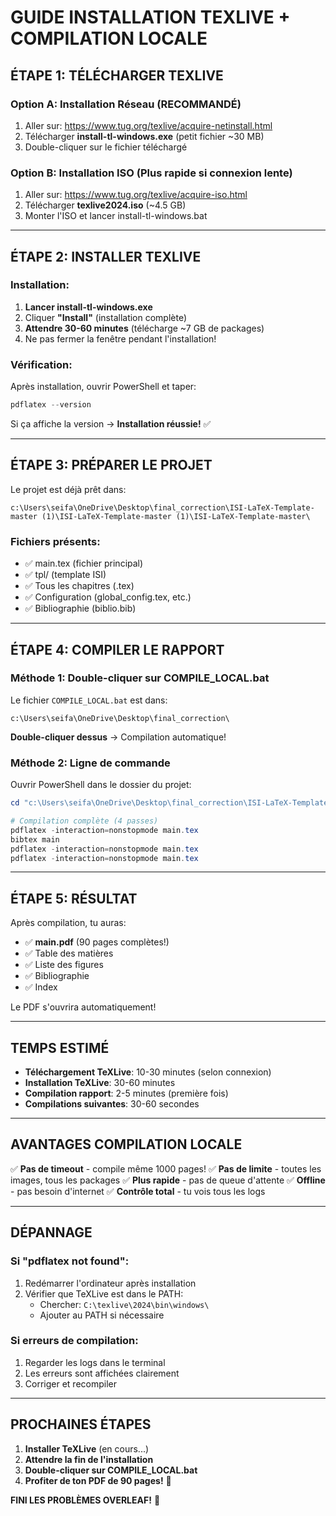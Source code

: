 # GUIDE INSTALLATION TEXLIVE + COMPILATION LOCALE

## ÉTAPE 1: TÉLÉCHARGER TEXLIVE

### Option A: Installation Réseau (RECOMMANDÉ)
1. Aller sur: https://www.tug.org/texlive/acquire-netinstall.html
2. Télécharger **install-tl-windows.exe** (petit fichier ~30 MB)
3. Double-cliquer sur le fichier téléchargé

### Option B: Installation ISO (Plus rapide si connexion lente)
1. Aller sur: https://www.tug.org/texlive/acquire-iso.html
2. Télécharger **texlive2024.iso** (~4.5 GB)
3. Monter l'ISO et lancer install-tl-windows.bat

---

## ÉTAPE 2: INSTALLER TEXLIVE

### Installation:
1. **Lancer install-tl-windows.exe**
2. Cliquer **"Install"** (installation complète)
3. **Attendre 30-60 minutes** (télécharge ~7 GB de packages)
4. Ne pas fermer la fenêtre pendant l'installation!

### Vérification:
Après installation, ouvrir PowerShell et taper:
```powershell
pdflatex --version
```

Si ça affiche la version → **Installation réussie!** ✅

---

## ÉTAPE 3: PRÉPARER LE PROJET

Le projet est déjà prêt dans:
```
c:\Users\seifa\OneDrive\Desktop\final_correction\ISI-LaTeX-Template-master (1)\ISI-LaTeX-Template-master (1)\ISI-LaTeX-Template-master\
```

### Fichiers présents:
- ✅ main.tex (fichier principal)
- ✅ tpl/ (template ISI)
- ✅ Tous les chapitres (.tex)
- ✅ Configuration (global_config.tex, etc.)
- ✅ Bibliographie (biblio.bib)

---

## ÉTAPE 4: COMPILER LE RAPPORT

### Méthode 1: Double-cliquer sur COMPILE_LOCAL.bat
Le fichier `COMPILE_LOCAL.bat` est dans:
```
c:\Users\seifa\OneDrive\Desktop\final_correction\
```

**Double-cliquer dessus** → Compilation automatique!

### Méthode 2: Ligne de commande
Ouvrir PowerShell dans le dossier du projet:
```powershell
cd "c:\Users\seifa\OneDrive\Desktop\final_correction\ISI-LaTeX-Template-master (1)\ISI-LaTeX-Template-master (1)\ISI-LaTeX-Template-master"

# Compilation complète (4 passes)
pdflatex -interaction=nonstopmode main.tex
bibtex main
pdflatex -interaction=nonstopmode main.tex
pdflatex -interaction=nonstopmode main.tex
```

---

## ÉTAPE 5: RÉSULTAT

Après compilation, tu auras:
- ✅ **main.pdf** (90 pages complètes!)
- ✅ Table des matières
- ✅ Liste des figures
- ✅ Bibliographie
- ✅ Index

Le PDF s'ouvrira automatiquement!

---

## TEMPS ESTIMÉ

- **Téléchargement TeXLive**: 10-30 minutes (selon connexion)
- **Installation TeXLive**: 30-60 minutes
- **Compilation rapport**: 2-5 minutes (première fois)
- **Compilations suivantes**: 30-60 secondes

---

## AVANTAGES COMPILATION LOCALE

✅ **Pas de timeout** - compile même 1000 pages!
✅ **Pas de limite** - toutes les images, tous les packages
✅ **Plus rapide** - pas de queue d'attente
✅ **Offline** - pas besoin d'internet
✅ **Contrôle total** - tu vois tous les logs

---

## DÉPANNAGE

### Si "pdflatex not found":
1. Redémarrer l'ordinateur après installation
2. Vérifier que TeXLive est dans le PATH:
   - Chercher: `C:\texlive\2024\bin\windows\`
   - Ajouter au PATH si nécessaire

### Si erreurs de compilation:
1. Regarder les logs dans le terminal
2. Les erreurs sont affichées clairement
3. Corriger et recompiler

---

## PROCHAINES ÉTAPES

1. **Installer TeXLive** (en cours...)
2. **Attendre la fin de l'installation**
3. **Double-cliquer sur COMPILE_LOCAL.bat**
4. **Profiter de ton PDF de 90 pages!** 🎉

**FINI LES PROBLÈMES OVERLEAF!** 🚀
